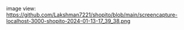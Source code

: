 
image view: https://github.com/Lakshman7221/shopito/blob/main/screencapture-localhost-3000-shopito-2024-01-13-17_39_38.png
